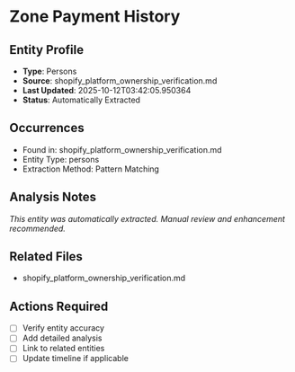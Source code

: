 # Zone Payment History

## Entity Profile
- **Type**: Persons
- **Source**: shopify_platform_ownership_verification.md
- **Last Updated**: 2025-10-12T03:42:05.950364
- **Status**: Automatically Extracted

## Occurrences
- Found in: shopify_platform_ownership_verification.md
- Entity Type: persons
- Extraction Method: Pattern Matching

## Analysis Notes
*This entity was automatically extracted. Manual review and enhancement recommended.*

## Related Files
- shopify_platform_ownership_verification.md

## Actions Required
- [ ] Verify entity accuracy
- [ ] Add detailed analysis
- [ ] Link to related entities
- [ ] Update timeline if applicable
